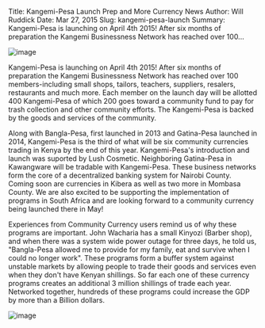 Title: Kangemi-Pesa Launch Prep and More Currency News
Author: Will Ruddick
Date: Mar 27, 2015
Slug: kangemi-pesa-launch
Summary: Kangemi-Pesa is launching on April 4th 2015! After six months of preparation the Kangemi Businessness Network has reached over 100...

![image](images/blog/kangemi-pesa-launch1.webp)

Kangemi-Pesa is launching on April 4th 2015! After six months of
preparation the Kangemi Businessness Network has reached over 100
members-including small shops, tailors, teachers, suppliers, resalers,
restaurants and much more. Each member on the launch day will be
allotted 400 Kangemi-Pesa of which 200 goes toward a community fund to
pay for trash collection and other community efforts. The Kangemi-Pesa
is backed by the goods and services of the community.

Along with Bangla-Pesa, first launched in 2013 and Gatina-Pesa launched
in 2014, Kangemi-Pesa is the third of what will be six community
currencies trading in Kenya by the end of this year. Kangemi-Pesa's
introduction and launch was suported by Lush Cosmetic. Neighboring
Gatina-Pesa in Kawangware will be tradable with Kangemi-Pesa. These
business networks form the core of a decentralized banking system for
Nairobi County. Coming soon are currencies in Kibera as well as two more
in Mombasa County. We are also excited to be supporting the
implementation of programs in South Africa and are looking forward to a
community currency being launched there in May!

Experiences from Community Currency users remind us of why these
programs are important. John Wacharia has a small Kinyozi (Barber shop),
and when there was a system wide power outage for three days, he told
us, "Bangla-Pesa allowed me to provide for my family, eat and survive
when I could no longer work". These programs form a buffer system
against unstable markets by allowing people to trade their goods and
services even when they don't have Kenyan shillings. So far each one of
these currency programs creates an additional 3 million shillings of
trade each year. Networked together, hundreds of these programs could
increase the GDP by more than a Billion dollars.

![image](images/blog/kangemi-pesa-launch53.webp)
